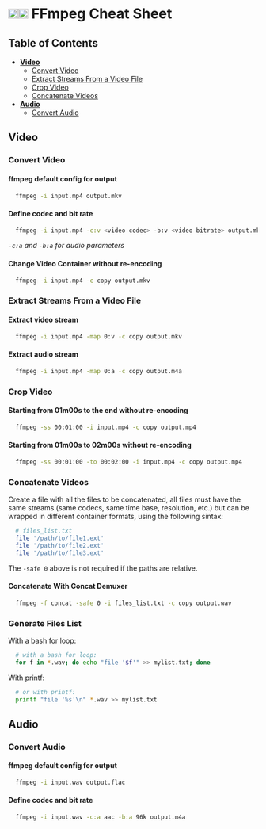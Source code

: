 # <img width='20px' src='https://github.com/simple-icons/simple-icons/raw/develop/icons/ffmpeg.svg#gh-light-mode-only'></img><img width='20px' src='https://ffmpeg.org/img/ffmpeg3d_white_20.png#gh-dark-mode-only'></img> FFmpeg Cheat Sheet

## Table of Contents

- [**Video**](#video)
  - [Convert Video](#convert-video)
  - [Extract Streams From a Video File](#extract-streams-from-a-video-file)
  - [Crop Video](#crop-video)
  - [Concatenate Videos](#concatenate-videos)
- [**Audio**](#audio)
  - [Convert Audio](#convert-audio)

## Video

### Convert Video

#### ffmpeg default config for output

```bash
  ffmpeg -i input.mp4 output.mkv
```

#### Define codec and bit rate

```bash
  ffmpeg -i input.mp4 -c:v <video codec> -b:v <video bitrate> output.mkv
```

_`-c:a` and `-b:a` for audio parameters_

#### Change Video Container without re-encoding

```bash
  ffmpeg -i input.mp4 -c copy output.mkv
```

### Extract Streams From a Video File

#### Extract video stream

```bash
  ffmpeg -i input.mp4 -map 0:v -c copy output.mkv
```

#### Extract audio stream

```bash
  ffmpeg -i input.mp4 -map 0:a -c copy output.m4a
```

### Crop Video

#### Starting from 01m00s to the end without re-encoding

```bash
  ffmpeg -ss 00:01:00 -i input.mp4 -c copy output.mp4
```

#### Starting from 01m00s to 02m00s without re-encoding

```bash
  ffmpeg -ss 00:01:00 -to 00:02:00 -i input.mp4 -c copy output.mp4
```

### Concatenate Videos

Create a file with all the files to be concatenated, all files must have the same streams (same codecs, same time base, resolution, etc.) but can be wrapped in different container formats, using the following sintax:

```bash
  # files_list.txt
  file '/path/to/file1.ext'
  file '/path/to/file2.ext'
  file '/path/to/file3.ext'
```

The `-safe 0` above is not required if the paths are relative.

#### Concatenate With Concat Demuxer

```bash
  ffmpeg -f concat -safe 0 -i files_list.txt -c copy output.wav
```

### Generate Files List

With a bash for loop:

```bash
  # with a bash for loop:
  for f in *.wav; do echo "file '$f'" >> mylist.txt; done
```

With printf:

```bash
  # or with printf:
  printf "file '%s'\n" *.wav >> mylist.txt
```

## Audio

### Convert Audio

#### ffmpeg default config for output

```bash
  ffmpeg -i input.wav output.flac
```

#### Define codec and bit rate

```bash
  ffmpeg -i input.wav -c:a aac -b:a 96k output.m4a
```
